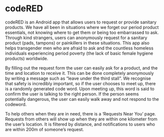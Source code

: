 # codeRED

codeRED is an Android app that allows users to request or provide sanitary products. We have all been in situations where we forget our period product essentials, not knowing where to get them or being too embarrassed to ask. Through kind strangers, users can anonymously request for a sanitary product (pads, tampons) or painkillers in these situations. This app also helps transgender men who are afraid to ask and the countless homeless individuals experiencing period poverty (the lack of basic female hygiene products) worldwide.

By filling out the request form the user can easily ask for a product, and the time and location to receive it. This can be done completely anonymously by writing a message such as “leave under the third stall”. We recognise that safety is incredibly important, so if the user chooses to meet up, there is a randomly generated code word. Upon meeting up, this word is said to confirm the user is talking to the right person. If the person seems potentially dangerous, the user can easily walk away and not respond to the codeword.

To help others when they are in need, there is a ‘Requests Near You’ page. Requests from others will show up when they are within one kilometer from the user’s location. It is filtered by distance, and notifications to users who are within 200m of someone’s request.
